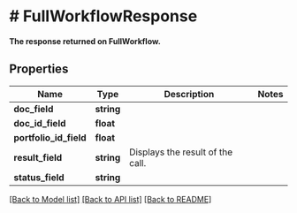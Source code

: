 # # FullWorkflowResponse

#### The response returned on FullWorkflow.

## Properties

Name | Type | Description | Notes
------------ | ------------- | ------------- | -------------
**doc_field** | **string** |  |
**doc_id_field** | **float** |  |
**portfolio_id_field** | **float** |  |
**result_field** | **string** | Displays the result of the call. |
**status_field** | **string** |  |

[[Back to Model list]](../../README.md#models) [[Back to API list]](../../README.md#endpoints) [[Back to README]](../../README.md)
